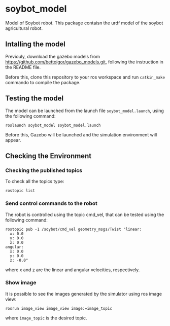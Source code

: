 # soybot_model
Model of Soybot robot.
This package contaisn the urdf model of the soybot agricultural robot.

## Intalling the model
Previouly, download the gazebo models from <https://github.com/bettoigor/gazebo_models.git>, following the instruction in the README file.

Before this, clone this repository to your ros workspace and run ```catkin_make``` commando  to compile the package.


## Testing the model
The model can be launched from the launch file ```soybot_model.launch```, using the following command:
```
roslaunch soybot_model soybot_model.launch
```
Before this, Gazebo will be launched and the simulation environment will appear.

## Checking the Environment
### Checking the published topics
To check all the topics type:
```
rostopic list
```

### Send control commands to the robot
The robot is controlled using the topic cmd_vel, that can be tested using the following command:
```
rostopic pub -1 /soybot/cmd_vel geometry_msgs/Twist "linear:
  x: 0.0
  y: 0.0
  z: 0.0
angular:
  x: 0.0
  y: 0.0
  z: -0.0"
```
where x and z are the linear and angular velocities, respectively.

### Show image
It is possible to see the images generated by the simulator using ros image view:
```
rosrun image_view image_view image:=image_topic
```
where ```image_topic``` is the desired topic.


